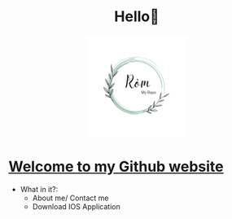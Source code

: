 <h1 align="center">Hello👋</h1>
<p align="center"> 
 <img src="https://github.com/RomLayVN/RomLayVN.github.io/raw/fe3ea3a5d6f4a0e017528fc3b2ceed4b2ef5ce6f/Avt.png" alt="Avt" width="Avt" height="200"/> 
<p/>
  
[Welcome to my Github website](https://romlayvn.github.io/)
=============
  

- What in it?:
  <ul>
  <li>About me/ Contact me</li>
  <li>Download IOS Application</li>
  </ul>
 
